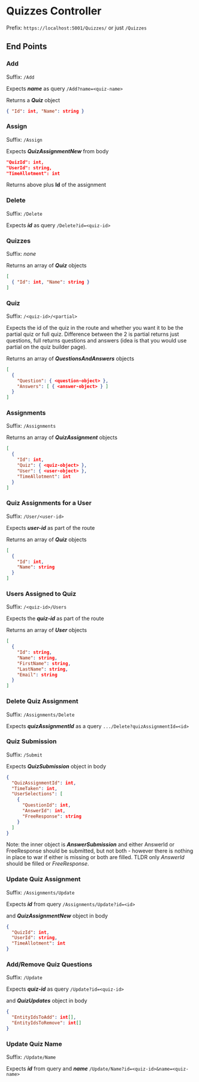 # Quizzes Controller

Prefix: `https://localhost:5001/Quizzes/` or just `/Quizzes`

## End Points

### Add

Suffix: `/Add`

Expects **_name_** as query `/Add?name=<quiz-name>`

Returns a **_Quiz_** object
```json
{ "Id": int, "Name": string }
```

### Assign

Suffix: `/Assign`

Expects **_QuizAssignmentNew_** from body

```json
"QuizId": int,
"UserId": string,
"TimeAllotment": int
```

Returns above plus **Id** of the assignment

### Delete

Suffix: `/Delete`

Expects **_id_** as query `/Delete?id=<quiz-id>`

### Quizzes

Suffix: _none_

Returns an array of **_Quiz_** objects
```json
[
  { "Id": int, "Name": string }
]
```

### Quiz

Suffix: `/<quiz-id>/<partial>`

Expects the id of the quiz in the route and whether you want it to be the partial quiz or full quiz. Difference between the 2 is partial returns just questions, full returns questions and answers (idea is that you would use partial on the quiz builder page).

Returns an array of **_QuestionsAndAnswers_** objects
```json
[
  {
    "Question": { <question-object> },
    "Answers": [ { <answer-object> } ]
  }
]
```

### Assignments

Suffix: `/Assignments`

Returns an array of **_QuizAssignment_** objects
```json
[
  {
    "Id": int,
    "Quiz": { <quiz-object> },
    "User": { <user-object> },
    "TimeAllotment": int
  }
]
```

### Quiz Assignments for a User

Suffix: `/User/<user-id>`

Expects **_user-id_** as part of the route

Returns an array of **_Quiz_** objects
```json
[
  {
    "Id": int,
    "Name": string
  }
]
```

### Users Assigned to Quiz

Suffix: `/<quiz-id>/Users`

Expects the **_quiz-id_** as part of the route

Returns an array of **_User_** objects
```json
[
  {
    "Id": string,
    "Name": string,
    "FirstName": string,
    "LastName": string,
    "Email": string
  }
]
```

### Delete Quiz Assignment

Suffix: `/Assignments/Delete`

Expects **_quizAssignmentId_** as a query `.../Delete?quizAssignmentId=<id>`

### Quiz Submission

Suffix: `/Submit`

Expects **_QuizSubmission_** object in body
```json
{
  "QuizAssignmentId": int,
  "TimeTaken": int,
  "UserSelections": [
    {
      "QuestionId": int,
      "AnswerId": int,
      "FreeResponse": string
    }
  ]
}
```

Note: the inner object is **_AnswerSubmission_** and either AnswerId or FreeResponse should be submitted, but not both - however there is nothing in place to war if either is missing or both are filled. TLDR only _AnswerId_ should be filled or _FreeResponse_.

### Update Quiz Assignment

Suffix: `/Assignments/Update`

Expects **_id_** from query `/Assignments/Update?id=<id>`

and **_QuizAssignmentNew_** object in body
```json
{
  "QuizId": int,
  "UserId": string,
  "TimeAllotment": int
}
```

### Add/Remove Quiz Questions

Suffix: `/Update`

Expects **_quiz-id_** as query `/Update?id=<quiz-id>`

and **_QuizUpdates_** object in body
```json
{
  "EntityIdsToAdd": int[],
  "EntityIdsToRemove": int[]
}
```

### Update Quiz Name

Suffix: `/Update/Name`

Expects **_id_** from query and **_name_** `/Update/Name?id=<quiz-id>&name=<quiz-name>`
